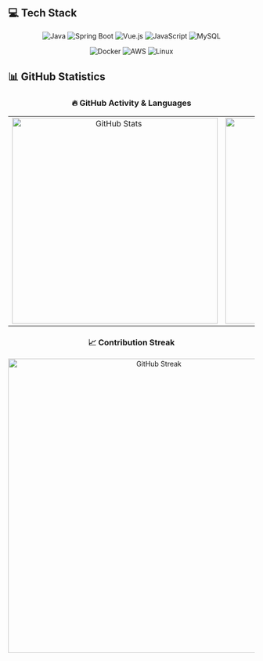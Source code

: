 ## 💻 Tech Stack

<div align="center">

![Java](https://img.shields.io/badge/-Java-007396?style=for-the-badge&logo=java&logoColor=white)
![Spring Boot](https://img.shields.io/badge/-Spring%20Boot-6DB33F?style=for-the-badge&logo=spring-boot&logoColor=white)
![Vue.js](https://img.shields.io/badge/-Vue.js-4FC08D?style=for-the-badge&logo=vue.js&logoColor=white)
![JavaScript](https://img.shields.io/badge/-JavaScript-F7DF1E?style=for-the-badge&logo=javascript&logoColor=black)
![MySQL](https://img.shields.io/badge/-MySQL-4479A1?style=for-the-badge&logo=mysql&logoColor=white)

![Docker](https://img.shields.io/badge/-Docker-2496ED?style=for-the-badge&logo=docker&logoColor=white)
![AWS](https://img.shields.io/badge/-AWS-232F3E?style=for-the-badge&logo=amazon-aws&logoColor=white)
![Linux](https://img.shields.io/badge/-Linux-FCC624?style=for-the-badge&logo=linux&logoColor=black)

</div>

## 📊 GitHub Statistics

<div align="center">

### 🔥 GitHub Activity & Languages

<table>
  <tr>
    <td align="center">
      <img src="https://github-readme-stats.vercel.app/api?username=garamssi&show_icons=true&theme=tokyonight&hide_border=true&bg_color=0D1117&title_color=58A6FF&icon_color=58A6FF&text_color=C9D1D9" alt="GitHub Stats" width="420"/>
    </td>
    <td align="center">
      <img src="https://github-readme-stats.vercel.app/api/top-langs/?username=garamssi&hide=c%23,powershell,Mathematica,Ruby,Objective-C,Objective-C%2b%2b,Cuda&title_color=58A6FF&text_color=C9D1D9&icon_color=58A6FF&bg_color=0D1117&langs_count=8&layout=compact&hide_border=true" alt="Top Languages" width="420"/>
    </td>
  </tr>
</table>

### 📈 Contribution Streak

<img src="https://github-readme-streak-stats.herokuapp.com/?user=garamssi&theme=tokyonight&hide_border=true&background=0D1117&stroke=58A6FF&ring=58A6FF&fire=58A6FF&currStreakLabel=58A6FF" alt="GitHub Streak" width="600"/>

</div>
